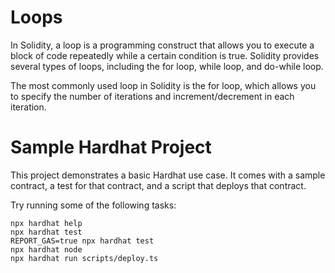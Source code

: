 # Loops

In Solidity, a loop is a programming construct that allows you to execute a block of code repeatedly while a certain condition is true. Solidity provides several types of loops, including the for loop, while loop, and do-while loop.

The most commonly used loop in Solidity is the for loop, which allows you to specify the number of iterations and increment/decrement in each iteration.

# Sample Hardhat Project

This project demonstrates a basic Hardhat use case. It comes with a sample contract, a test for that contract, and a script that deploys that contract.

Try running some of the following tasks:

```shell
npx hardhat help
npx hardhat test
REPORT_GAS=true npx hardhat test
npx hardhat node
npx hardhat run scripts/deploy.ts
```
